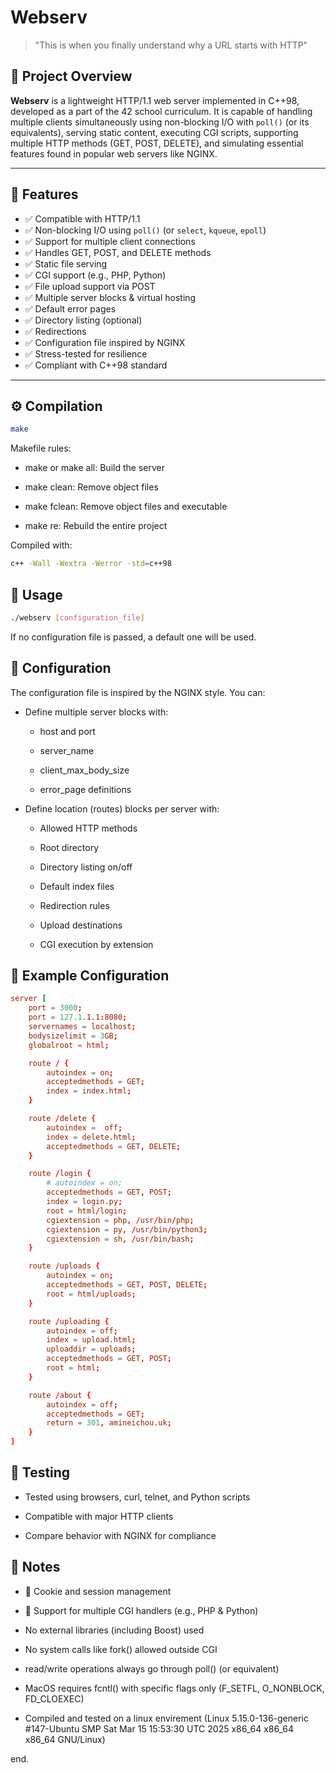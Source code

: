 # Webserv

> "This is when you finally understand why a URL starts with HTTP"

## 📖 Project Overview

**Webserv** is a lightweight HTTP/1.1 web server implemented in C++98, developed as a part of the 42 school curriculum. It is capable of handling multiple clients simultaneously using non-blocking I/O with `poll()` (or its equivalents), serving static content, executing CGI scripts, supporting multiple HTTP methods (GET, POST, DELETE), and simulating essential features found in popular web servers like NGINX.

---

## 🔧 Features

- ✅ Compatible with HTTP/1.1
- ✅ Non-blocking I/O using `poll()` (or `select`, `kqueue`, `epoll`)
- ✅ Support for multiple client connections
- ✅ Handles GET, POST, and DELETE methods
- ✅ Static file serving
- ✅ CGI support (e.g., PHP, Python)
- ✅ File upload support via POST
- ✅ Multiple server blocks & virtual hosting
- ✅ Default error pages
- ✅ Directory listing (optional)
- ✅ Redirections
- ✅ Configuration file inspired by NGINX
- ✅ Stress-tested for resilience
- ✅ Compliant with C++98 standard

---

## ⚙️ Compilation

```bash
make
```

Makefile rules:

- make or make all: Build the server

- make clean: Remove object files

- make fclean: Remove object files and executable

- make re: Rebuild the entire project


Compiled with:

```bash
c++ -Wall -Wextra -Werror -std=c++98
```

## 🚀 Usage
```bash
./webserv [configuration_file]
```
If no configuration file is passed, a default one will be used.

## 🧾 Configuration
The configuration file is inspired by the NGINX style. You can:

- Define multiple server blocks with:

	- host and port

	- server_name

	- client_max_body_size

	- error_page definitions

- Define location (routes) blocks per server with:

	- Allowed HTTP methods

	- Root directory

	- Directory listing on/off

	- Default index files

	- Redirection rules

	- Upload destinations

	- CGI execution by extension


## 📂 Example Configuration

```conf
server [
    port = 3000;
    port = 127.1.1.1:8080;
    servernames = localhost;
    bodysizelimit = 3GB;
    globalroot = html;

    route / {
        autoindex = on;
        acceptedmethods = GET;
        index = index.html;
    }

    route /delete {
        autoindex =  off;
        index = delete.html;
        acceptedmethods = GET, DELETE;
    }

    route /login {
        # autoindex = on;
        acceptedmethods = GET, POST;
        index = login.py;
		root = html/login;
        cgiextension = php, /usr/bin/php;
        cgiextension = py, /usr/bin/python3;
        cgiextension = sh, /usr/bin/bash;
    }

    route /uploads {
        autoindex = on;
        acceptedmethods = GET, POST, DELETE;
        root = html/uploads;
    }

    route /uploading {
        autoindex = off;
        index = upload.html;
        uploaddir = uploads;
        acceptedmethods = GET, POST;
        root = html;  
    }

    route /about {
        autoindex = off;
        acceptedmethods = GET;
        return = 301, amineichou.uk;
    }
]
```

## 🧪 Testing

- Tested using browsers, curl, telnet, and Python scripts

- Compatible with major HTTP clients

- Compare behavior with NGINX for compliance


## 📝 Notes

- 🍪 Cookie and session management

- 🔁 Support for multiple CGI handlers (e.g., PHP & Python)

- No external libraries (including Boost) used

- No system calls like fork() allowed outside CGI

- read/write operations always go through poll() (or equivalent)

- MacOS requires fcntl() with specific flags only (F_SETFL, O_NONBLOCK, FD_CLOEXEC)

- Compiled and tested on a linux envirement (Linux 5.15.0-136-generic #147-Ubuntu SMP Sat Mar 15 15:53:30 UTC 2025 x86_64 x86_64 x86_64 GNU/Linux)




end.
